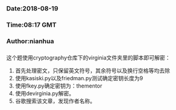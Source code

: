 ###
###    Date:2018-08-19
###   Time:08:17 GMT
###  Author:nianhua
###

这个题使用cryptography仓库下的virginia文件夹里的脚本即可解密：</br>
1. 首先处理密文，只保留英文符号，其余符号以及换行空格等均去除
2. 使用kasiski.py以及friedman.py测试确定密钥长度为9
3. 使用fkey.py确定密钥为：thementor
4. 使用devirginia.py解密。
5. 谷歌搜索该文章，发现作者名称。
